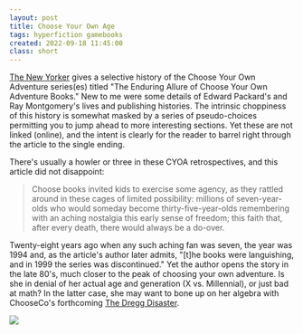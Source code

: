 ```yaml
---
layout: post
title: Choose Your Own Age
tags: hyperfiction gamebooks
created: 2022-09-18 11:45:00
class: short
---
```

[The New Yorker](https://www.newyorker.com/magazine/2022/09/19/the-enduring-allure-of-choose-your-own-adventure-books) gives a selective history of the Choose Your Own Adventure series(es) titled "The Enduring Allure of Choose Your Own Adventure Books."  New to me were some details of Edward Packard's and Ray Montgomery's lives and publishing histories.  The intrinsic choppiness of this history is somewhat masked by a series of pseudo-choices permitting you to jump ahead to more interesting sections.  Yet these are not linked (online), and the intent is clearly for the reader to barrel right through the article to the single ending.

There's usually a howler or three in these CYOA retrospectives, and this article did not disappoint:

> Choose books invited kids to exercise some agency, as they rattled around in these cages of limited possibility: millions of seven-year-olds who would someday become thirty-five-year-olds remembering with an aching nostalgia this early sense of freedom; this faith that, after every death, there would always be a do-over.

Twenty-eight years ago when any such aching fan was seven, the year was 1994 and, as the article's author later admits, "[t]he books were languishing, and in 1999 the series was discontinued."  Yet the author opens the story in the late 80's, much closer to the peak of choosing your own adventure.  Is she in denial of her actual age and generation (X vs. Millennial), or just bad at math?  In the latter case, she may want to bone up on her algebra with ChooseCo's forthcoming [The Dregg Disaster](https://www.cyoa.com/products/the-dregg-disaster).

<a href="https://www.amazon.com/Dregg-Disaster-Algebra-Workbook-Adventure/dp/1937133931?&linkCode=li2&tag=mcdema-20&linkId=ebafc177911887efb09e7264dda66364&language=en_US&ref_=as_li_ss_il" target="_blank"><img border="0" src="//ws-na.amazon-adsystem.com/widgets/q?_encoding=UTF8&ASIN=1937133931&Format=_SL160_&ID=AsinImage&MarketPlace=US&ServiceVersion=20070822&WS=1&tag=mcdema-20&language=en_US" ></a><img src="https://ir-na.amazon-adsystem.com/e/ir?t=mcdema-20&language=en_US&l=li2&o=1&a=1937133931" width="1" height="1" border="0" alt="" style="border:none !important; margin:0px !important;" />
